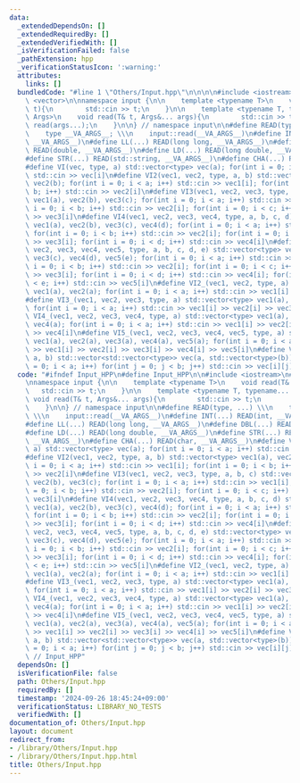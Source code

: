 ```yaml
---
data:
  _extendedDependsOn: []
  _extendedRequiredBy: []
  _extendedVerifiedWith: []
  _isVerificationFailed: false
  _pathExtension: hpp
  _verificationStatusIcon: ':warning:'
  attributes:
    links: []
  bundledCode: "#line 1 \"Others/Input.hpp\"\n\n\n\n#include <iostream>\n#include\
    \ <vector>\n\nnamespace input {\n\n    template <typename T>\n    void read(T&\
    \ t){\n        std::cin >> t;\n    }\n\n    template <typename T, typename...\
    \ Args>\n    void read(T& t, Args&... args){\n        std::cin >> t;\n       \
    \ read(args...);\n    }\n\n} // namespace input\n\n#define READ(type, ...) \\\n\
    \    type __VA_ARGS__; \\\n    input::read(__VA_ARGS__)\n#define INT(...) READ(int,\
    \ __VA_ARGS__)\n#define LL(...) READ(long long, __VA_ARGS__)\n#define DBL(...)\
    \ READ(double, __VA_ARGS__)\n#define LD(...) READ(long double, __VA_ARGS__)\n\
    #define STR(...) READ(std::string, __VA_ARGS__)\n#define CHA(...) READ(char, __VA_ARGS__)\n\
    #define VI(vec, type, a) std::vector<type> vec(a); for(int i = 0; i < a; i++)\
    \ std::cin >> vec[i]\n#define VI2(vec1, vec2, type, a, b) std::vector<type> vec1(a),\
    \ vec2(b); for(int i = 0; i < a; i++) std::cin >> vec1[i]; for(int i = 0; i <\
    \ b; i++) std::cin >> vec2[i]\n#define VI3(vec1, vec2, vec3, type, a, b, c) std::vector<type>\
    \ vec1(a), vec2(b), vec3(c); for(int i = 0; i < a; i++) std::cin >> vec1[i]; for(int\
    \ i = 0; i < b; i++) std::cin >> vec2[i]; for(int i = 0; i < c; i++) std::cin\
    \ >> vec3[i]\n#define VI4(vec1, vec2, vec3, vec4, type, a, b, c, d) std::vector<type>\
    \ vec1(a), vec2(b), vec3(c), vec4(d); for(int i = 0; i < a; i++) std::cin >> vec1[i];\
    \ for(int i = 0; i < b; i++) std::cin >> vec2[i]; for(int i = 0; i < c; i++) std::cin\
    \ >> vec3[i]; for(int i = 0; i < d; i++) std::cin >> vec4[i]\n#define VI5(vec1,\
    \ vec2, vec3, vec4, vec5, type, a, b, c, d, e) std::vector<type> vec1(a), vec2(b),\
    \ vec3(c), vec4(d), vec5(e); for(int i = 0; i < a; i++) std::cin >> vec1[i]; for(int\
    \ i = 0; i < b; i++) std::cin >> vec2[i]; for(int i = 0; i < c; i++) std::cin\
    \ >> vec3[i]; for(int i = 0; i < d; i++) std::cin >> vec4[i]; for(int i = 0; i\
    \ < e; i++) std::cin >> vec5[i]\n#define VI2_(vec1, vec2, type, a) std::vector<type>\
    \ vec1(a), vec2(a); for(int i = 0; i < a; i++) std::cin >> vec1[i] >> vec2[i]\n\
    #define VI3_(vec1, vec2, vec3, type, a) std::vector<type> vec1(a), vec2(a), vec3(a);\
    \ for(int i = 0; i < a; i++) std::cin >> vec1[i] >> vec2[i] >> vec3[i]\n#define\
    \ VI4_(vec1, vec2, vec3, vec4, type, a) std::vector<type> vec1(a), vec2(a), vec3(a),\
    \ vec4(a); for(int i = 0; i < a; i++) std::cin >> vec1[i] >> vec2[i] >> vec3[i]\
    \ >> vec4[i]\n#define VI5_(vec1, vec2, vec3, vec4, vec5, type, a) std::vector<type>\
    \ vec1(a), vec2(a), vec3(a), vec4(a), vec5(a); for(int i = 0; i < a; i++) std::cin\
    \ >> vec1[i] >> vec2[i] >> vec3[i] >> vec4[i] >> vec5[i]\n#define VVI(vec, type,\
    \ a, b) std::vector<std::vector<type>> vec(a, std::vector<type>(b)); for(int i\
    \ = 0; i < a; i++) for(int j = 0; j < b; j++) std::cin >> vec[i][j]\n\n\n"
  code: "#ifndef Input_HPP\n#define Input_HPP\n\n#include <iostream>\n#include <vector>\n\
    \nnamespace input {\n\n    template <typename T>\n    void read(T& t){\n     \
    \   std::cin >> t;\n    }\n\n    template <typename T, typename... Args>\n   \
    \ void read(T& t, Args&... args){\n        std::cin >> t;\n        read(args...);\n\
    \    }\n\n} // namespace input\n\n#define READ(type, ...) \\\n    type __VA_ARGS__;\
    \ \\\n    input::read(__VA_ARGS__)\n#define INT(...) READ(int, __VA_ARGS__)\n\
    #define LL(...) READ(long long, __VA_ARGS__)\n#define DBL(...) READ(double, __VA_ARGS__)\n\
    #define LD(...) READ(long double, __VA_ARGS__)\n#define STR(...) READ(std::string,\
    \ __VA_ARGS__)\n#define CHA(...) READ(char, __VA_ARGS__)\n#define VI(vec, type,\
    \ a) std::vector<type> vec(a); for(int i = 0; i < a; i++) std::cin >> vec[i]\n\
    #define VI2(vec1, vec2, type, a, b) std::vector<type> vec1(a), vec2(b); for(int\
    \ i = 0; i < a; i++) std::cin >> vec1[i]; for(int i = 0; i < b; i++) std::cin\
    \ >> vec2[i]\n#define VI3(vec1, vec2, vec3, type, a, b, c) std::vector<type> vec1(a),\
    \ vec2(b), vec3(c); for(int i = 0; i < a; i++) std::cin >> vec1[i]; for(int i\
    \ = 0; i < b; i++) std::cin >> vec2[i]; for(int i = 0; i < c; i++) std::cin >>\
    \ vec3[i]\n#define VI4(vec1, vec2, vec3, vec4, type, a, b, c, d) std::vector<type>\
    \ vec1(a), vec2(b), vec3(c), vec4(d); for(int i = 0; i < a; i++) std::cin >> vec1[i];\
    \ for(int i = 0; i < b; i++) std::cin >> vec2[i]; for(int i = 0; i < c; i++) std::cin\
    \ >> vec3[i]; for(int i = 0; i < d; i++) std::cin >> vec4[i]\n#define VI5(vec1,\
    \ vec2, vec3, vec4, vec5, type, a, b, c, d, e) std::vector<type> vec1(a), vec2(b),\
    \ vec3(c), vec4(d), vec5(e); for(int i = 0; i < a; i++) std::cin >> vec1[i]; for(int\
    \ i = 0; i < b; i++) std::cin >> vec2[i]; for(int i = 0; i < c; i++) std::cin\
    \ >> vec3[i]; for(int i = 0; i < d; i++) std::cin >> vec4[i]; for(int i = 0; i\
    \ < e; i++) std::cin >> vec5[i]\n#define VI2_(vec1, vec2, type, a) std::vector<type>\
    \ vec1(a), vec2(a); for(int i = 0; i < a; i++) std::cin >> vec1[i] >> vec2[i]\n\
    #define VI3_(vec1, vec2, vec3, type, a) std::vector<type> vec1(a), vec2(a), vec3(a);\
    \ for(int i = 0; i < a; i++) std::cin >> vec1[i] >> vec2[i] >> vec3[i]\n#define\
    \ VI4_(vec1, vec2, vec3, vec4, type, a) std::vector<type> vec1(a), vec2(a), vec3(a),\
    \ vec4(a); for(int i = 0; i < a; i++) std::cin >> vec1[i] >> vec2[i] >> vec3[i]\
    \ >> vec4[i]\n#define VI5_(vec1, vec2, vec3, vec4, vec5, type, a) std::vector<type>\
    \ vec1(a), vec2(a), vec3(a), vec4(a), vec5(a); for(int i = 0; i < a; i++) std::cin\
    \ >> vec1[i] >> vec2[i] >> vec3[i] >> vec4[i] >> vec5[i]\n#define VVI(vec, type,\
    \ a, b) std::vector<std::vector<type>> vec(a, std::vector<type>(b)); for(int i\
    \ = 0; i < a; i++) for(int j = 0; j < b; j++) std::cin >> vec[i][j]\n\n#endif\
    \ // Input_HPP"
  dependsOn: []
  isVerificationFile: false
  path: Others/Input.hpp
  requiredBy: []
  timestamp: '2024-09-26 18:45:24+09:00'
  verificationStatus: LIBRARY_NO_TESTS
  verifiedWith: []
documentation_of: Others/Input.hpp
layout: document
redirect_from:
- /library/Others/Input.hpp
- /library/Others/Input.hpp.html
title: Others/Input.hpp
---
```

